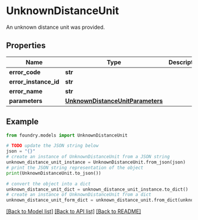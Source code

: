# UnknownDistanceUnit

An unknown distance unit was provided.

## Properties

Name | Type | Description | Notes
------------ | ------------- | ------------- | -------------
**error_code** | **str** |  |
**error_instance_id** | **str** |  | \[optional\]
**error_name** | **str** |  |
**parameters** | [**UnknownDistanceUnitParameters**](UnknownDistanceUnitParameters.md) |  |

## Example

```python
from foundry.models import UnknownDistanceUnit

# TODO update the JSON string below
json = "{}"
# create an instance of UnknownDistanceUnit from a JSON string
unknown_distance_unit_instance = UnknownDistanceUnit.from_json(json)
# print the JSON string representation of the object
print(UnknownDistanceUnit.to_json())

# convert the object into a dict
unknown_distance_unit_dict = unknown_distance_unit_instance.to_dict()
# create an instance of UnknownDistanceUnit from a dict
unknown_distance_unit_form_dict = unknown_distance_unit.from_dict(unknown_distance_unit_dict)
```

[\[Back to Model list\]](../README.md#documentation-for-models) [\[Back to API list\]](../README.md#documentation-for-api-endpoints) [\[Back to README\]](../README.md)
